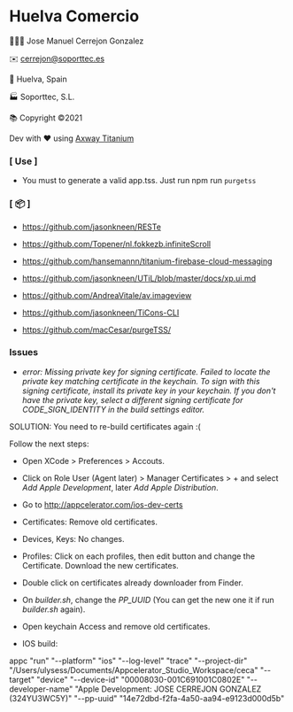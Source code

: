 # Huelva Comercio

👨🏻‍💻 Jose Manuel Cerrejon Gonzalez

✉️ cerrejon@soporttec.es

📍 Huelva, Spain

🏭 Soporttec, S.L.

📚 Copyright ©2021

Dev with ♥️ using [Axway Titanium](https://www.axway.com)

### [ Use ]

-   You must to generate a valid app.tss. Just run npm run `purgetss`

### [ 📦 ]

-   https://github.com/jasonkneen/RESTe

-   https://github.com/Topener/nl.fokkezb.infiniteScroll

-   https://github.com/hansemannn/titanium-firebase-cloud-messaging

-   https://github.com/jasonkneen/UTiL/blob/master/docs/xp.ui.md

-   https://github.com/AndreaVitale/av.imageview

-   https://github.com/jasonkneen/TiCons-CLI

-   https://github.com/macCesar/purgeTSS/

### Issues

-   _error: Missing private key for signing certificate. Failed to locate the private key matching certificate in the keychain. To sign with this signing certificate, install its private key in your keychain. If you don't have the private key, select a different signing certificate for CODE_SIGN_IDENTITY in the build settings editor._

SOLUTION: You need to re-build certificates again :(

Follow the next steps:

-   Open XCode > Preferences > Accouts.

-   Click on Role User (Agent later) > Manager Certificates > + and select _Add Apple Development_, later _Add Apple Distribution_.

-   Go to http://appcelerator.com/ios-dev-certs

-   Certificates: Remove old certificates.

-   Devices, Keys: No changes.

-   Profiles: Click on each profiles, then edit button and change the Certificate. Download the new certificates.

-   Double click on certificates already downloader from Finder.

-   On _builder.sh_, change the _PP_UUID_ (You can get the new one it if run _builder.sh_ again).

-   Open keychain Access and remove old certificates.

-   IOS build:

appc "run" "--platform" "ios" "--log-level" "trace" "--project-dir" "/Users/ulysess/Documents/Appcelerator_Studio_Workspace/ceca" "--target" "device" "--device-id" "00008030-001C691001C0802E" "--developer-name" "Apple Development: JOSE CERREJON GONZALEZ (324YU3WC5Y)" "--pp-uuid" "14e72dbd-f2fa-4a50-aa94-e9123d000d5b"
